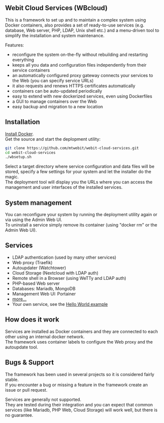 ## Webit Cloud Services (WBcloud)
This is a framework to set up and to maintain a complex system using Docker containers,
also provides a set of ready-to-use services (e.g. database, Web server, PHP, LDAP, Unix shell etc.)
and a menu-driven tool to simplify the installation and system maintenance.

Features:  
* reconfigure the system on-the-fly without rebuilding and restarting everything
* keeps all you data and configuration files independently from their service containers
* an automatically configured proxy gateway connects your services to the Web (you can specify service URLs)
* it also requests and renews HTTPS certificates automatically
* containers can be auto-updated periodically
* easy to extend with new dockerized services, even using Dockerfiles
* a GUI to manage containers over the Web
* easy backup and migration to a new location

## Installation
[Install Docker](https://docs.docker.com/install/).  
Get the source and start the deplopment utility:  
```sh
git clone https://github.com/mtwebit/webit-cloud-services.git  
cd webit-cloud-services  
./wbsetup.sh
```
Select a target directory where service configuration and data files will be stored,
specify a few settings for your system and let the installer do the magic.  
The deployment tool will display you the URLs where you can access the management and user interfaces of the installed services.

## System management
You can reconfigure your system by running the deployment utility again or via using the Admin Web UI.  
To uninstall a service simply remove its container (using "docker rm" or the Admin Web UI).

## Services
* LDAP authentication (used by many other services)
* Web proxy (Traefik)
* Autoupdater (Watchtower)
* Cloud Storage (Nextcloud with LDAP auth)
* Remote shell in a Browser (using WeTTy and LDAP auth)
* PHP-based Web server
* Databases: Mariadb, MongoDB
* Management Web UI: Portainer
* [more...](https://github.com/mtwebit/webit-cloud-services/tree/master/services)
* Your own service, see the [Hello World example](https://github.com/mtwebit/webit-cloud-services/tree/master/services/hello-world)

## How does it work
Services are installed as Docker containers and they are connected to each other using an internal docker network.  
The framework uses container labels to configure the Web proxy and the autoupdate tool.  

## Bugs & Support
The framework has been used in several projects so it is considered fairly stable.  
If you encounter a bug or missing a feature in the framework create an issue or pull request.  

Services are generally not supported.  
They are tested during their integration and you can expect that common services (like Mariadb, PHP Web, Cloud Storage)
will work well, but there is no guarantee.
